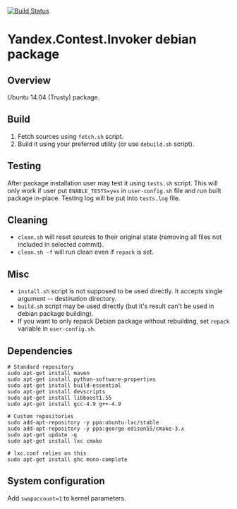 [![Build Status](https://travis-ci.org/bunsanorg/yandex_contest_invoker_debian.svg)](https://travis-ci.org/bunsanorg/yandex_contest_invoker_debian)

# Yandex.Contest.Invoker debian package

## Overview

Ubuntu 14.04 (Trusty) package.

## Build

1. Fetch sources using `fetch.sh` script.
2. Build it using your preferred utility (or use `debuild.sh` script).

## Testing

After package installation user may test it using `tests.sh` script.
This will only work if user put `ENABLE_TESTS=yes` in `user-config.sh` file
and run built package in-place. Testing log will be put into `tests.log` file.

## Cleaning

- `clean.sh` will reset sources to their original state (removing all files not included in selected commit).
- `clean.sh -f` will run clean even if `repack` is set.

## Misc

- `install.sh` script is not supposed to be used directly. It accepts single argument -- destination directory.
- `build.sh` script may be used directly (but it's result can't be used in debian package building).
- If you want to only repack Debian package without rebuilding, set `repack` variable in `user-config.sh`.

## Dependencies

    # Standard repository
    sudo apt-get install maven
    sudo apt-get install python-software-properties
    sudo apt-get install build-essential
    sudo apt-get install devscripts
    sudo apt-get install libboost1.55
    sudo apt-get install gcc-4.9 g++-4.9

    # Custom repositories
    sudo add-apt-repository -y ppa:ubuntu-lxc/stable
    sudo add-apt-repository -y ppa:george-edison55/cmake-3.x
    sudo apt-get update -q
    sudo apt-get install lxc cmake

    # lxc.conf relies on this
    sudo apt-get install ghc mono-complete

## System configuration

Add `swapaccount=1` to kernel parameters.
